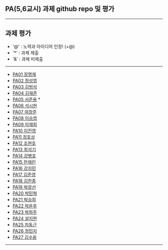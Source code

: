 ## PA(5,6교시) 과제 github repo 및 평가

---
## 과제 평가
- '@' : 노력과 아이디어 인정! (+@)
- '*' : 과제 제출 
- '&' : 과제 미제출 
---
- [PA01	장명재]()
- [PA02	정성엽]()
- [PA03	김범석]()
- [PA04	김재준]()
- [PA05	서준용](https://github.com/seojunyong89/PA05) *
- [PA06	석시현]()
- [PA07	여창준]()
- [PA08	이승엽]()
- [PA09	이재희]()
- [PA10	이진영]()
- [PA11	정호상]()
- [PA12	조현호]()
- [PA13	최석기]()
- [PA14	강병호]()
- [PA15	한채린]()
- [PA16	강지민]()
- [PA17	김준영]()
- [PA18	김찬종]()
- [PA19	박광선]()
- [PA20	박민혁]()
- [PA21	박승희]()
- [PA22	박윤후]()
- [PA23	박희주]()
- [PA24	설지현]()
- [PA25	차동근]()
- [PA26	정민지]()
- [PA27 김수웅](https://github.com/rlatndnd9804/PA27)
---


